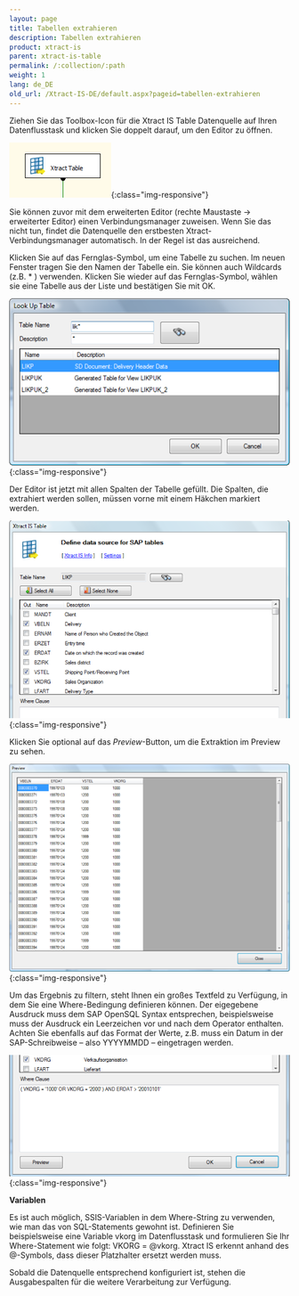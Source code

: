 ```yaml
---
layout: page
title: Tabellen extrahieren
description: Tabellen extrahieren
product: xtract-is
parent: xtract-is-table
permalink: /:collection/:path
weight: 1
lang: de_DE
old_url: /Xtract-IS-DE/default.aspx?pageid=tabellen-extrahieren
---
```


Ziehen Sie das Toolbox-Icon für die Xtract IS Table Datenquelle auf Ihren Datenflusstask und klicken Sie doppelt darauf, um den Editor zu öffnen.

![Table-01](/img/content/Table-01.png){:class="img-responsive"}

Sie können zuvor mit dem erweiterten Editor (rechte Maustaste -> erweiterter Editor) einen Verbindungsmanager zuweisen. Wenn Sie das nicht tun, findet die Datenquelle den erstbesten Xtract-Verbindungsmanager automatisch. In der Regel ist das ausreichend.

Klicken Sie auf das Fernglas-Symbol, um eine Tabelle zu suchen. Im neuen Fenster tragen Sie den Namen der Tabelle ein. Sie können auch Wildcards (z.B. * ) verwenden. Klicken Sie wieder auf das Fernglas-Symbol, wählen sie eine Tabelle aus der Liste und bestätigen Sie mit OK.

![Table-02](/img/content/Table-02.png){:class="img-responsive"}

Der Editor ist jetzt mit allen Spalten der Tabelle gefüllt. Die Spalten, die extrahiert werden sollen, müssen vorne mit einem Häkchen markiert werden.

![Table-03](/img/content/Table-03.png){:class="img-responsive"}

Klicken Sie optional auf das *Preview*-Button, um die Extraktion im Preview zu sehen.

![Table-04](/img/content/Table-04.png){:class="img-responsive"}

Um das Ergebnis zu filtern, steht Ihnen ein großes Textfeld zu Verfügung, in dem Sie eine Where-Bedingung definieren können. 
Der eigegebene Ausdruck muss dem SAP OpenSQL Syntax entsprechen, beispielsweise muss der Ausdruck ein Leerzeichen vor und nach dem Operator enthalten. Achten Sie ebenfalls auf das Format der Werte, z.B. muss  ein Datum in der SAP-Schreibweise – also YYYYMMDD – eingetragen werden.

![Table-05](/img/content/Table-05.png){:class="img-responsive"}

**Variablen** 

Es ist auch möglich, SSIS-Variablen in dem Where-String zu verwenden, wie man das von SQL-Statements gewohnt ist. Definieren Sie beispielsweise eine Variable vkorg im Datenflusstask und formulieren Sie Ihr Where-Statement wie folgt: VKORG = @vkorg. Xtract IS erkennt anhand des @-Symbols, dass dieser Platzhalter ersetzt werden muss.

Sobald die Datenquelle entsprechend konfiguriert ist, stehen die Ausgabespalten für die weitere Verarbeitung zur Verfügung.